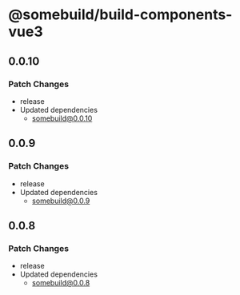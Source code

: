 # @somebuild/build-components-vue3

## 0.0.10

### Patch Changes

- release
- Updated dependencies
  - somebuild@0.0.10

## 0.0.9

### Patch Changes

- release
- Updated dependencies
  - somebuild@0.0.9

## 0.0.8

### Patch Changes

- release
- Updated dependencies
  - somebuild@0.0.8
